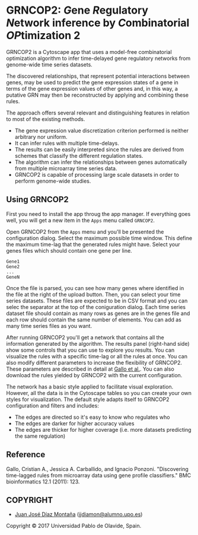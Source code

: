 # GRNCOP2: *G*ene *R*egulatory *N*etwork inference by *C*ombinatorial *OP*timization 2

GRNCOP2 is a Cytoscape app that uses a model-free combinatorial optimization algorithm to infer time-delayed gene regulatory networks from genome-wide time series datasets.

The discovered relationships, that represent potential interactions between genes, may be used to predict the gene expression states of a gene in terms of the gene expression values of other genes and, in this way, a putative GRN may then be reconstructed by applying and combining these rules. 

The approach offers several relevant and distinguishing features in relation to most of the existing methods.
* The gene expression value discretization criterion performed is neither arbitrary nor uniform. 
* It can infer rules with multiple time-delays. 
* The results can be easily interpreted since the rules are derived from schemes that classify the different regulation states.
* The algorithm can infer the relationships between genes automatically from multiple microarray time series data.
* GRNCOP2 is capable of processing large scale datasets in order to perform genome-wide studies.



## Using GRNCOP2

First you need to install the app throug the app manager. If everything goes well, you will get a new item in the `Apps` menu called `GRNCOP2`.

Open GRNCOP2 from the `Apps` menu and you'll be presented the configuration dialog. Select the maximum possible time window. This define the maximum time-lag that the generated rules might have.
Select your genes files which should contain one gene per line.
```
Gene1
Gene2
...
GeneN
```
Once the file is parsed, you can see  how  many genes where identified in the file at the right of the upload button.
Then, you  can select your time series datasets.  These files are expected to be in CSV format and you can selec the  separator at the top of the coniguration dialog. Each time series dataset file should contain as many rows as genes are in the genes file and each row should contain the same number of elements. You can add as many time series files as you want.

After running GRNCOP2 you'll get a network that contains all the information generated by the algorithm. The results panel (right-hand side) show some controls that you can use to explore you results. You can visualize the rules with a specific time-lag or all the rules at once. You can also modify different parameters to increase the flexibility of GRNCOP2. These parameters are described in detail at <a href="https://bmcbioinformatics.biomedcentral.com/articles/10.1186/1471-2105-12-123">Gallo et al.</a>. You can also download the rules yielded by GRNCOP2 with the current configuration.

The network has a basic style applied to facilitate visual exploration. However, all the data is in the Cytoscape tables so you can create your own styles for visualization. The default style adapts itself to GRNCOP2 configuration and filters and includes:
* The edges are directed  so it's easy to know who regulates who
* The edges are darker for higher accuracy values
* The edges are thicker for higher coverage (i.e. more datasets predicting the same regulation)

## Reference
Gallo, Cristian A., Jessica A. Carballido, and Ignacio Ponzoni. "Discovering time-lagged rules from microarray data using gene profile classifiers." BMC bioinformatics 12.1 (2011): 123.
  

## COPYRIGHT
* <a href="mailto:jjdiamon@alumno.upo.es">Juan José Díaz Montaña</a> (<a href="mailto:jjdiamon@alumno.upo.es">jjdiamon@alumno.upo.es</a>)

Copyright © 2017 Universidad Pablo de Olavide, Spain.
